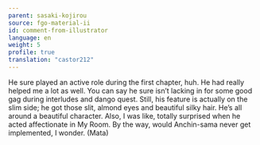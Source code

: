 ```yaml
---
parent: sasaki-kojirou
source: fgo-material-ii
id: comment-from-illustrator
language: en
weight: 5
profile: true
translation: "castor212"
---
```


He sure played an active role during the first chapter, huh. He had really helped me a lot as well.
You can say he sure isn’t lacking in for some good gag during interludes and dango quest. Still, his feature is actually on the slim side; he got those slit, almond eyes and beautiful silky hair. He’s all around a beautiful character. Also, I was like, totally surprised when he acted affectionate in My Room. By the way, would Anchin-sama never get implemented, I wonder. (Mata)
